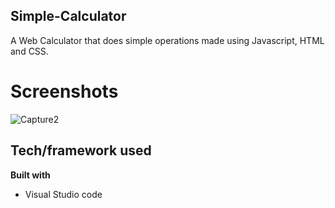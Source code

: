 ## Simple-Calculator
A Web Calculator that does simple operations made using Javascript, HTML and CSS.

# Screenshots
![Capture2](https://user-images.githubusercontent.com/47426594/93672427-5eda7600-fac8-11ea-95cb-69f48e29a673.PNG)

## Tech/framework used
<b>Built with</b>
- Visual Studio code

